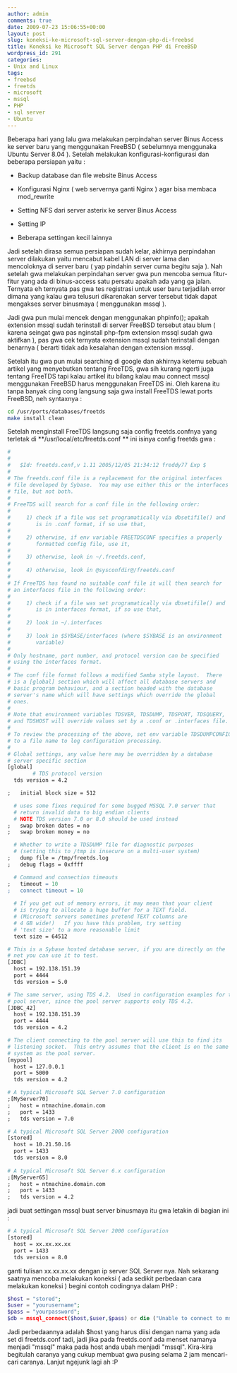 ```yaml
---
author: admin
comments: true
date: 2009-07-23 15:06:55+00:00
layout: post
slug: koneksi-ke-microsoft-sql-server-dengan-php-di-freebsd
title: Koneksi ke Microsoft SQL Server dengan PHP di FreeBSD
wordpress_id: 291
categories:
- Unix and Linux
tags:
- freebsd
- freetds
- microsoft
- mssql
- PHP
- sql server
- Ubuntu
---
```


Beberapa hari yang lalu gwa melakukan perpindahan server Binus Access ke server baru yang menggunakan FreeBSD ( sebelumnya menggunaka Ubuntu Server 8.04 ). Setelah melakukan konfigurasi-konfigurasi dan beberapa persiapan yaitu :

  * Backup database dan file website Binus Access
	
  * Konfigurasi Nginx ( web servernya ganti Nginx ) agar bisa membaca mod_rewrite
	
  * Setting NFS dari server asterix ke server Binus Access
	
  * Setting IP

  * Beberapa settingan kecil lainnya

Jadi setelah dirasa semua persiapan sudah kelar, akhirnya perpindahan server dilakukan yaitu mencabut kabel LAN di server lama dan mencoloknya di server baru ( yap pindahin server cuma begitu saja ). Nah setelah gwa melakukan perpindahan server gwa pun mencoba semua fitur-fitur yang ada di binus-access satu persatu apakah ada yang ga jalan. Ternyata eh ternyata pas gwa tes registrasi untuk user baru terjadilah error dimana yang kalau gwa telusuri dikarenakan server tersebut tidak dapat mengakses server binusmaya ( menggunakan mssql ).

Jadi gwa pun mulai mencek dengan menggunakan phpinfo(); apakah extension mssql sudah terinstall di server FreeBSD tersebut atau blum ( karena seingat gwa pas nginstall php-fpm extension mssql sudah gwa aktifkan ), pas gwa cek ternyata extension mssql sudah terinstall dengan benarnya ( berarti tidak ada kesalahan dengan extension mssql.

Setelah itu gwa pun mulai searching di google dan akhirnya ketemu sebuah artikel yang menyebutkan tentang FreeTDS, gwa sih kurang ngerti juga tentang FreeTDS tapi kalau artikel itu bilang kalau mau connect mssql menggunakan FreeBSD harus menggunakan FreeTDS ini. Oleh karena itu tanpa banyak cing cong langsung saja gwa install FreeTDS lewat ports FreeBSD, neh syntaxnya :
    
``` bash
cd /usr/ports/databases/freetds
make install clean
```

Setelah menginstall FreeTDS langsung saja config freetds.confnya yang terletak di **/usr/local/etc/freetds.conf ** ini isinya config freetds gwa :

    
``` apache    
#
#
#   $Id: freetds.conf,v 1.11 2005/12/05 21:34:12 freddy77 Exp $
#
# The freetds.conf file is a replacement for the original interfaces
# file developed by Sybase.  You may use either this or the interfaces
# file, but not both.
#
# FreeTDS will search for a conf file in the following order:
#
#     1) check if a file was set programatically via dbsetifile() and
#        is in .conf format, if so use that,
#
#     2) otherwise, if env variable FREETDSCONF specifies a properly 
#        formatted config file, use it,
#
#     3) otherwise, look in ~/.freetds.conf,
#
#     4) otherwise, look in @sysconfdir@/freetds.conf
#
# If FreeTDS has found no suitable conf file it will then search for
# an interfaces file in the following order:
#
#     1) check if a file was set programatically via dbsetifile() and 
#        is in interfaces format, if so use that,
#
#     2) look in ~/.interfaces
#
#     3) look in $SYBASE/interfaces (where $SYBASE is an environment
#        variable)
#
# Only hostname, port number, and protocol version can be specified
# using the interfaces format.
#
# The conf file format follows a modified Samba style layout.  There
# is a [global] section which will affect all database servers and
# basic program behaviour, and a section headed with the database
# server's name which will have settings which override the global
# ones.
#
# Note that environment variables TDSVER, TDSDUMP, TDSPORT, TDSQUERY, 
# and TDSHOST will override values set by a .conf or .interfaces file.
#
# To review the processing of the above, set env variable TDSDUMPCONFIG
# to a file name to log configuration processing.
#
# Global settings, any value here may be overridden by a database
# server specific section
[global]
        # TDS protocol version
  tds version = 4.2

;	initial block size = 512

  # uses some fixes required for some bugged MSSQL 7.0 server that
  # return invalid data to big endian clients
  # NOTE TDS version 7.0 or 8.0 should be used instead
;	swap broken dates = no
;	swap broken money = no

  # Whether to write a TDSDUMP file for diagnostic purposes
  # (setting this to /tmp is insecure on a multi-user system)
;	dump file = /tmp/freetds.log
;	debug flags = 0xffff

  # Command and connection timeouts
;	timeout = 10
;	connect timeout = 10
  
  # If you get out of memory errors, it may mean that your client
  # is trying to allocate a huge buffer for a TEXT field.  
  # (Microsoft servers sometimes pretend TEXT columns are
  # 4 GB wide!)   If you have this problem, try setting 
  # 'text size' to a more reasonable limit 
  text size = 64512

# This is a Sybase hosted database server, if you are directly on the
# net you can use it to test.
[JDBC]
  host = 192.138.151.39
  port = 4444
  tds version = 5.0

# The same server, using TDS 4.2.  Used in configuration examples for the
# pool server, since the pool server supports only TDS 4.2.
[JDBC_42]
  host = 192.138.151.39
  port = 4444
  tds version = 4.2

# The client connecting to the pool server will use this to find its
# listening socket.  This entry assumes that the client is on the same
# system as the pool server.
[mypool]
  host = 127.0.0.1
  port = 5000
  tds version = 4.2

# A typical Microsoft SQL Server 7.0 configuration	
;[MyServer70]
;	host = ntmachine.domain.com
;	port = 1433
;	tds version = 7.0

# A typical Microsoft SQL Server 2000 configuration
[stored]
  host = 10.21.50.16
  port = 1433
  tds version = 8.0
  
# A typical Microsoft SQL Server 6.x configuration	
;[MyServer65]
;	host = ntmachine.domain.com
;	port = 1433
;	tds version = 4.2
```
jadi buat settingan mssql buat server binusmaya itu gwa letakin di bagian ini :

``` apache
# A typical Microsoft SQL Server 2000 configuration
[stored]
  host = xx.xx.xx.xx
  port = 1433
  tds version = 8.0
```

ganti tulisan xx.xx.xx.xx dengan ip server SQL Server nya. Nah sekarang saatnya mencoba melakukan koneksi ( ada sedikit perbedaan cara melakukan koneksi ) begini contoh codingnya dalam PHP :

    
``` php    
$host = "stored";
$user = "yourusername";
$pass = "yourpassword";
$db = mssql_connect($host,$user,$pass) or die ("Unable to connect to mssql databases");
```

Jadi perbedaannya adalah $host yang harus diisi dengan nama yang ada set di freetds.conf tadi, jadi jika pada freetds.conf ada menset namanya menjadi "mssql" maka pada host anda ubah menjadi "mssql". Kira-kira begitulah caranya yang cukup membuat gwa pusing selama 2 jam mencari-cari caranya. Lanjut ngejunk lagi ah :P
